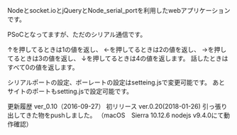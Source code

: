 Nodeとsocket.ioとjQueryとNode_serial_portを利用したwebアプリケーションです。

PSoCとなってますが、ただのシリアル通信です。

↑を押してるときは1の値を返し、
←を押してるときは2の値を返し、
→を押してるときは3の値を返し、
↓を押してるときは4の値を返します。
話したときはすべて0の値を返します。

シリアルポートの設定、ボーレートの設定はsetteing.jsで変更可能です。 あとサイトのポートもsetting.jsで設定可能です。

更新履歴
ver_0.10（2016-09-27）
初リリース
ver.0.20(2018-01-26)
引っ張り出してきた物をpushしました。
（macOS　Sierra 10.12.6
 nodejs v9.4.0にて動作確認）
